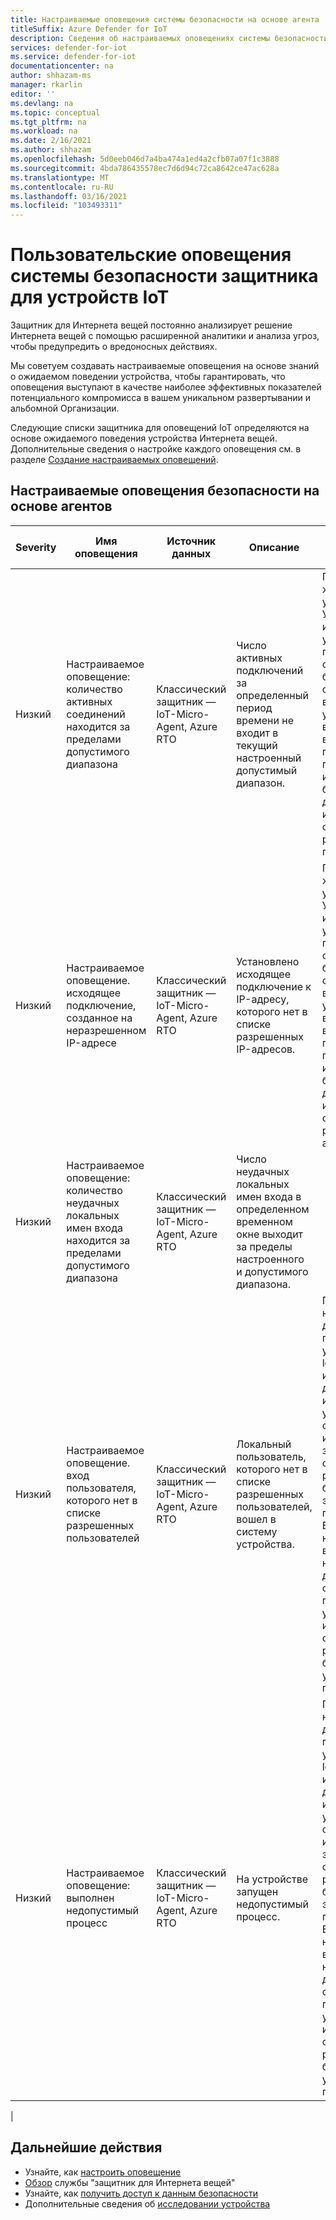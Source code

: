```yaml
---
title: Настраиваемые оповещения системы безопасности на основе агента
titleSuffix: Azure Defender for IoT
description: Сведения об настраиваемых оповещениях системы безопасности и рекомендуемом исправлении с помощью защитника для функций и служб на устройстве IoT.
services: defender-for-iot
ms.service: defender-for-iot
documentationcenter: na
author: shhazam-ms
manager: rkarlin
editor: ''
ms.devlang: na
ms.topic: conceptual
ms.tgt_pltfrm: na
ms.workload: na
ms.date: 2/16/2021
ms.author: shhazam
ms.openlocfilehash: 5d0eeb046d7a4ba474a1ed4a2cfb07a07f1c3888
ms.sourcegitcommit: 4bda786435578ec7d6d94c72ca8642ce47ac628a
ms.translationtype: MT
ms.contentlocale: ru-RU
ms.lasthandoff: 03/16/2021
ms.locfileid: "103493311"
---
```

# <a name="defender-for-iot-devices-custom-security-alerts"></a>Пользовательские оповещения системы безопасности защитника для устройств IoT

Защитник для Интернета вещей постоянно анализирует решение Интернета вещей с помощью расширенной аналитики и анализа угроз, чтобы предупредить о вредоносных действиях.

Мы советуем создавать настраиваемые оповещения на основе знаний о ожидаемом поведении устройства, чтобы гарантировать, что оповещения выступают в качестве наиболее эффективных показателей потенциального компромисса в вашем уникальном развертывании и альбомной Организации.

Следующие списки защитника для оповещений IoT определяются на основе ожидаемого поведения устройства Интернета вещей. Дополнительные сведения о настройке каждого оповещения см. в разделе [Создание настраиваемых оповещений](quickstart-create-custom-alerts.md).

## <a name="agent-based-security-custom-alerts"></a>Настраиваемые оповещения безопасности на основе агентов

| Severity | Имя оповещения | Источник данных | Описание | Предлагаемые способы исправления |
|--|--|--|--|--|
| Низкий | Настраиваемое оповещение: количество активных соединений находится за пределами допустимого диапазона | Классический защитник — IoT-Micro-Agent, Azure RTO | Число активных подключений за определенный период времени не входит в текущий настроенный допустимый диапазон. | Проверьте журналы устройств. Узнайте источник установки подключения и определите, безопасно ли оно. Если вредоносно, удалите возможные вредоносные программы и проанализируйте источник. Если безопасно, добавьте источник в список разрешенных подключений. |
| Низкий | Настраиваемое оповещение. исходящее подключение, созданное на неразрешенном IP-адресе | Классический защитник — IoT-Micro-Agent, Azure RTO | Установлено исходящее подключение к IP-адресу, которого нет в списке разрешенных IP-адресов. | Проверьте журналы устройств. Узнайте источник установки подключения и определите, безопасно ли оно. Если вредоносно, удалите возможные вредоносные программы и проанализируйте источник. Если безопасно, добавьте источник в список разрешенных IP-адресов. |
| Низкий | Настраиваемое оповещение: количество неудачных локальных имен входа находится за пределами допустимого диапазона | Классический защитник — IoT-Micro-Agent, Azure RTO | Число неудачных локальных имен входа в определенном временном окне выходит за пределы настроенного и допустимого диапазона. |  |
| Низкий | Настраиваемое оповещение. вход пользователя, которого нет в списке разрешенных пользователей | Классический защитник — IoT-Micro-Agent, Azure RTO | Локальный пользователь, которого нет в списке разрешенных пользователей, вошел в систему устройства. | При сохранении необработанных данных перейдите к учетной записи log Analytics и используйте данные для изучения устройства, определите источник, а затем исправьте список разрешений и блокировок для этих параметров. Если в настоящее время необработанные данные не сохраняются, перейдите на устройство и исправьте список разрешений и блокировок с учетом этих параметров. |
| Низкий | Настраиваемое оповещение: выполнен недопустимый процесс | Классический защитник — IoT-Micro-Agent, Azure RTO | На устройстве запущен недопустимый процесс. | При сохранении необработанных данных перейдите к учетной записи log Analytics и используйте данные для изучения устройства, определите источник, а затем исправьте список разрешений и блокировок для этих параметров. Если в настоящее время необработанные данные не сохраняются, перейдите на устройство и исправьте список разрешений и блокировок с учетом этих параметров. |
|

## <a name="next-steps"></a>Дальнейшие действия

- Узнайте, как [настроить оповещение](quickstart-create-custom-alerts.md)
- [Обзор](overview.md) службы "защитник для Интернета вещей"
- Узнайте, как [получить доступ к данным безопасности](how-to-security-data-access.md)
- Дополнительные сведения об [исследовании устройства](how-to-investigate-device.md)
